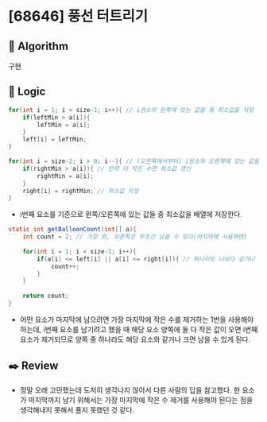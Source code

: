 # [68646] 풍선 터트리기

## :pushpin: **Algorithm**

구현

## :round_pushpin: **Logic**
```java
for(int i = 1; i < size-1; i++){ // i원소의 왼쪽에 있는 값들 중 최소값을 저장
    if(leftMin > a[i]){
        leftMin = a[i];
    }
    left[i] = leftMin;
}

for(int i = size-2; i > 0; i--){ // (오른쪽에서부터) i원소의 오른쪽에 있는 값들 중 최소값을 저장 
    if(rightMin > a[i]){ // 만약 더 작은 수면 최소값 갱신
        rightMin = a[i];
    }
    right[i] = rightMin; // 최소값 저장 
}
```
- i번째 요소를 기준으로 왼쪽/오른쪽에 있는 값들 중 최소값을 배열에 저장한다.

```java
static int getBalloonCount(int[] a){
    int count = 2; // 가장 왼, 오른쪽은 무조건 남을 수 있다(마지막에 사용하면)
    
    for(int i = 1; i < size-1; i++){
        if(a[i] <= left[i] || a[i] <= right[i]){ // 하나라도 나보다 같거나 크면, 그 수가 삭제되기 때문에 나는 남을 수 있음 
            count++;
        }
    }
    
    return count;
}
```
- 어떤 요소가 마지막에 남으려면 가장 마지막에 작은 수를 제거하는 1번을 사용해야하는데, i번째 요소를 남기려고 했을 때 해당 요소 양쪽에 둘 다 작은 값이 오면 i번째 요소가 제거되므로 양쪽 중 하나라도 해당 요소와 같거나 크면 남을 수 있게 된다.

## :black_nib: **Review**
- 정말 오래 고민했는데 도저히 생각나지 않아서 다른 사람의 답을 참고했다. 한 요소가 마지막까지 남기 위해서는 가장 마지막에 작은 수 제거를 사용해야 된다는 점을 생각해내지 못해서 풀지 못했던 것 같다.